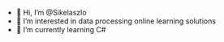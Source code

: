 - 👋 Hi, I’m @Sikelaszlo
- 👀 I’m interested in data processing online learning solutions
- 🌱 I’m currently learning C#
<!-- - 💞️ I’m looking to collaborate on ... 
- 📫 How to reach me ...-->

<!---
Sikelaszlo/Sikelaszlo is a ✨ special ✨ repository because its `README.md` (this file) appears on your GitHub profile.
You can click the Preview link to take a look at your changes.
--->
